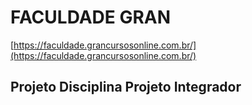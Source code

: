 # FACULDADE GRAN
[https://faculdade.grancursosonline.com.br/](https://faculdade.grancursosonline.com.br/)

## Projeto Disciplina Projeto Integrador
